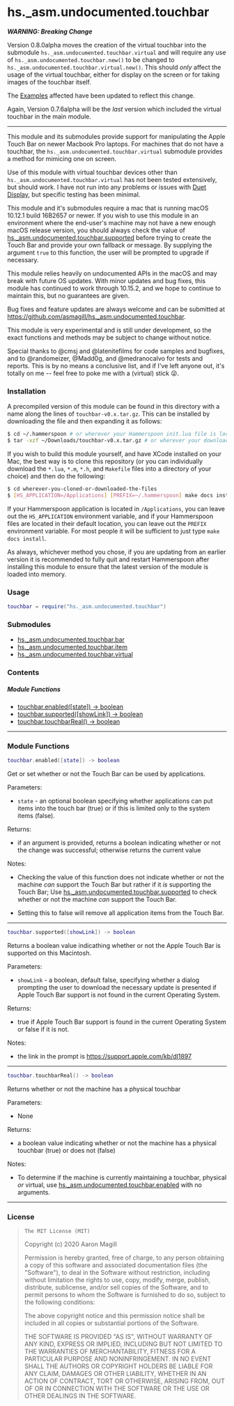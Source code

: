 hs._asm.undocumented.touchbar
=============================

***WARNING: Breaking Change***

Version 0.8.0alpha moves the creation of the virtual touchbar into the submodule `hs._asm.undocumented.touchbar.virtual` and will require any use of `hs._asm.undocumented.touchbar.new()` to be changed to `hs._asm.undocumented.touchbar.virtual.new()`. This should *only* affect the usage of the virtual touchbar, either for display on the screen or for taking images of the touchbar itself.

The [Examples](Examples/) affected have been updated to reflect this change.

Again, Version 0.7.6alpha will be the *last* version which included the virtual touchbar in the main module.

- - -

This module and its submodules provide support for manipulating the Apple Touch Bar on newer Macbook Pro laptops. For machines that do not have a touchbar, the `hs._asm.undocumented.touchbar.virtual` submodule provides a method for mimicing one on screen.

Use of this module with virtual touchbar devices other than `hs._asm.undocumented.touchbar.virtual` has not been tested extensively, but should work. I have not run into any problems or issues with [Duet Display](https://www.duetdisplay.com), but specific testing has been minimal.

This module and it's submodules require a mac that is running macOS 10.12.1 build 16B2657 or newer. If you wish to use this module in an environment where the end-user's machine may not have a new enough macOS release version, you should always check the value of [hs._asm.undocumented.touchbar.supported](#supported) before trying to create the Touch Bar and provide your own fallback or message. By supplying the argument `true` to this function, the user will be prompted to upgrade if necessary.

This module relies heavily on undocumented APIs in the macOS and may break with future OS updates. With minor updates and bug fixes, this module has continued to work through 10.15.2, and we hope to continue to maintain this, but no guarantees are given.

Bug fixes and feature updates are always welcome and can be submitted at https://github.com/asmagill/hs._asm.undocumented.touchbar.

This module is very experimental and is still under development, so the exact functions and methods may be subject to change without notice.

 Special thanks to @cmsj and @latenitefilms for code samples and bugfixes, and to @randomeizer, @Madd0g, and @medranocalvo for tests and reports. This is by no means a conclusive list, and if I've left anyone out, it's totally on me -- feel free to poke me with a (virtual) stick 😜.

### Installation

A precompiled version of this module can be found in this directory with a name along the lines of `touchbar-v0.x.tar.gz`. This can be installed by downloading the file and then expanding it as follows:

~~~sh
$ cd ~/.hammerspoon # or wherever your Hammerspoon init.lua file is located
$ tar -xzf ~/Downloads/touchbar-v0.x.tar.gz # or wherever your downloads are located
~~~

If you wish to build this module yourself, and have XCode installed on your Mac, the best way is to clone this repository (or you can individually download the `*.lua`, `*.m`, `*.h`, and `Makefile` files into a directory of your choice) and then do the following:

~~~sh
$ cd wherever-you-cloned-or-downloaded-the-files
$ [HS_APPLICATION=/Applications] [PREFIX=~/.hammerspoon] make docs install
~~~

If your Hammerspoon application is located in `/Applications`, you can leave out the `HS_APPLICATION` environment variable, and if your Hammerspoon files are located in their default location, you can leave out the `PREFIX` environment variable.  For most people it will be sufficient to just type `make docs install`.

As always, whichever method you chose, if you are updating from an earlier version it is recommended to fully quit and restart Hammerspoon after installing this module to ensure that the latest version of the module is loaded into memory.

### Usage
~~~lua
touchbar = require("hs._asm.undocumented.touchbar")
~~~

### Submodules

* [hs._asm.undocumented.touchbar.bar](README-BAR.md)
* [hs._asm.undocumented.touchbar.item](README-ITEM.md)
* [hs._asm.undocumented.touchbar.virtual](README-VIRTUAL.md)

### Contents


##### Module Functions
* <a href="#enabled">touchbar.enabled([state]) -> boolean</a>
* <a href="#supported">touchbar.supported([showLink]) -> boolean</a>
* <a href="#touchbarReal">touchbar.touchbarReal() -> boolean</a>

- - -

### Module Functions

<a name="enabled"></a>
~~~lua
touchbar.enabled([state]) -> boolean
~~~
Get or set whether or not the Touch Bar can be used by applications.

Parameters:
 * `state` - an optional boolean specifying whether applications can put items into the touch bar (true) or if this is limited only to the system items (false).

Returns:
 * if an argument is provided, returns a boolean indicating whether or not the change was successful; otherwise returns the current value

Notes:
 * Checking the value of this function does not indicate whether or not the machine *can* support the Touch Bar but rather if it *is* supporting the Touch Bar; Use [hs._asm.undocumented.touchbar.supported](#supported) to check whether or not the machine *can* support the Touch Bar.

 * Setting this to false will remove all application items from the Touch Bar.

- - -

<a name="supported"></a>
~~~lua
touchbar.supported([showLink]) -> boolean
~~~
Returns a boolean value indicathing whether or not the Apple Touch Bar is supported on this Macintosh.

Parameters:
 * `showLink` - a boolean, default false, specifying whether a dialog prompting the user to download the necessary update is presented if Apple Touch Bar support is not found in the current Operating System.

Returns:
 * true if Apple Touch Bar support is found in the current Operating System or false if it is not.

Notes:
 * the link in the prompt is https://support.apple.com/kb/dl1897

- - -

<a name="touchbarReal"></a>
~~~lua
touchbar.touchbarReal() -> boolean
~~~
Returns whether or not the machine has a physical touchbar

Parameters:
 * None

Returns:
 * a boolean value indicating whether or not the machine has a physical touchbar (true) or does not (false)

Notes:
 * To determine if the machine is currently maintaining a touchbar, physical *or* virtual, use [hs._asm.undocumented.touchbar.enabled](#enabled) with no arguments.

- - -

### License

>     The MIT License (MIT)
>
> Copyright (c) 2020 Aaron Magill
>
> Permission is hereby granted, free of charge, to any person obtaining a copy of this software and associated documentation files (the "Software"), to deal in the Software without restriction, including without limitation the rights to use, copy, modify, merge, publish, distribute, sublicense, and/or sell copies of the Software, and to permit persons to whom the Software is furnished to do so, subject to the following conditions:
>
> The above copyright notice and this permission notice shall be included in all copies or substantial portions of the Software.
>
> THE SOFTWARE IS PROVIDED "AS IS", WITHOUT WARRANTY OF ANY KIND, EXPRESS OR IMPLIED, INCLUDING BUT NOT LIMITED TO THE WARRANTIES OF MERCHANTABILITY, FITNESS FOR A PARTICULAR PURPOSE AND NONINFRINGEMENT. IN NO EVENT SHALL THE AUTHORS OR COPYRIGHT HOLDERS BE LIABLE FOR ANY CLAIM, DAMAGES OR OTHER LIABILITY, WHETHER IN AN ACTION OF CONTRACT, TORT OR OTHERWISE, ARISING FROM, OUT OF OR IN CONNECTION WITH THE SOFTWARE OR THE USE OR OTHER DEALINGS IN THE SOFTWARE.
>

